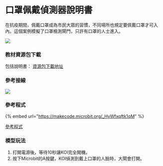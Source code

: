# 口罩佩戴偵測器說明書

在抗疫期間，佩戴口罩成為市民大眾的習慣，不同場所也規定要佩戴口罩才可入內。這個案例模擬了口罩檢測閘門，只許有口罩的人士進入。

![](https://kittenbothk.readthedocs.io/en/latest/\_images/maskdoor1.png)

### 教材資源包下載

包括說明書： [資源包下載地址](https://bit.ly/AIHealthCareSetBuildingGuide)

### 參考接線

![](https://kittenbothk.readthedocs.io/en/latest/\_images/maskdoorcon.png)

### 參考程式

{% embed url="https://makecode.microbit.org/_HyWfxqftk1qM" %}

[參考程式](https://makecode.microbit.org/\_HyWfxqftk1qM)

### 模型玩法

1. 打開電源後，等待10秒讓KOI完全開機。
2. 按下Microbit的A按鍵，KOI偵測到戴上口罩的人臉時，大閘會打開。

